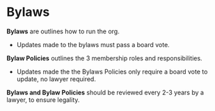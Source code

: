 # Bylaws


__Bylaws__ are outlines how to run the org.
* Updates made to the bylaws must pass a board vote. 

__Bylaw Policies__ outlines the 3 membership roles and responsibilities.
* Updates made the the Bylaws Policies only require a board vote to update, no lawyer required.

__Bylaws and Bylaw Policies__ should be reviewed every 2-3 years by a lawyer, to ensure legality.
